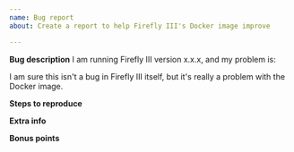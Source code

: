 ```yaml
---
name: Bug report
about: Create a report to help Firefly III's Docker image improve

---
```


**Bug description**
I am running Firefly III version x.x.x, and my problem is:

<!-- Replace the version and describe your problem or your issue may be closed. -->

I am sure this isn't a bug in Firefly III itself, but it's really a problem with the Docker image.

**Steps to reproduce**
<!-- What do you need to do to trigger this bug? -->

**Extra info**
<!-- Please add extra info here, such as OS, browser, and the output from the /debug page of your Firefly III installation (click the version at the bottom). -->

**Bonus points**
<!-- Earn bonus points by:

- Post a stacktrace from your log files
- Add a screenshot
- Make a drawing
- Donate money (just kidding ;)
- Replicate the problem on the demo site https://demo.firefly-iii.org/
-->